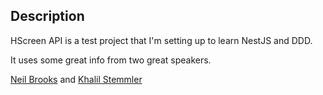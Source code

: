 ## Description

HScreen API is a test project that I'm setting up to learn NestJS and DDD.

It uses some great info from two great speakers.

[Neil Brooks](https://twitter.com/nealio82) and [Khalil Stemmler](https://khalilstemmler.com/)
